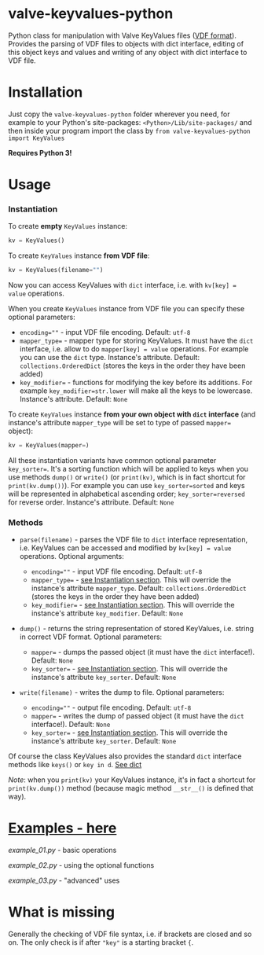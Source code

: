 # valve-keyvalues-python
Python class for manipulation with Valve KeyValues files ([VDF format](https://developer.valvesoftware.com/wiki/KeyValues)). Provides the parsing of VDF files to objects with dict interface, editing of this object keys and values and writing of any object with dict interface to VDF file.

# Installation
Just copy the `valve-keyvalues-python` folder wherever you need, for example to your Python's site-packages: `<Python>/Lib/site-packages/` and then inside your program import the class by `from valve-keyvalues-python import KeyValues`

**Requires Python 3!**

# Usage
### Instantiation

To create **empty** `KeyValues` instance:

```python
kv = KeyValues()
```

To create `KeyValues` instance **from VDF file**:

```python
kv = KeyValues(filename="")
```

Now you can access KeyValues with `dict` interface, i.e. with `kv[key] = value` operations.

When you create `KeyValues` instance from VDF file you can specify these optional parameters:

* `encoding=""` - input VDF file encoding. Default: `utf-8`
* `mapper_type=` - mapper type for storing KeyValues. It must have the `dict` interface, i.e. allow to do `mapper[key] = value` operations. For example you can use the `dict` type. Instance's attribute. Default: `collections.OrderedDict` (stores the keys in the order they have been added)
* `key_modifier=` - functions for modifying the key before its additions. For example `key_modifier=str.lower` will make all the keys to be lowercase. Instance's attribute. Default: `None`

To create `KeyValues` instance **from your own object with `dict` interface** (and instance's attribute `mapper_type` will be set to type of passed `mapper=` object):

```python
kv = KeyValues(mapper=)
```

All these instantiation variants have common optional parameter `key_sorter=`. It's a sorting function which will be applied to keys when you use methods `dump()` or `write()` (or `print(kv)`, which is in fact shortcut for `print(kv.dump())`). For example you can use `key_sorter=sorted` and keys will be represented in alphabetical ascending order; `key_sorter=reversed` for reverse order. Instance's attribute. Default: `None`

### Methods
* `parse(filename)` - parses the VDF file to `dict` interface representation, i.e. KeyValues can be accessed and modified by `kv[key] = value` operations. Optional arguments:
  * `encoding=""` - input VDF file encoding. Default: `utf-8`
  * `mapper_type=` - [see Instantiation section](README.md#instantiation). This will override the instance's attribute `mapper_type`. Default: `collections.OrderedDict` (stores the keys in the order they have been added)
  * `key_modifier=` - [see Instantiation section](README.md#instantiation). This will override the instance's attribute `key_modifier`. Default: `None`
 
* `dump()` - returns the string representation of stored KeyValues, i.e. string in correct VDF format. Optional parameters:
  * `mapper=` - dumps the passed object (it must have the `dict` interface!). Default: `None`
  * `key_sorter=` - [see Instantiation section](README.md#instantiation). This will override the instance's attribute `key_sorter`. Default: `None`

* `write(filename)` - writes the dump to file. Optional parameters:
  * `encoding=""` - output file encoding. Default: `utf-8`
  * `mapper=` - writes the dump of passed object (it must have the `dict` interface!). Default: `None`
  * `key_sorter=` - [see Instantiation section](README.md#instantiation). This will override the instance's attribute `key_sorter`. Default: `None`

Of course the class KeyValues also provides the standard `dict` interface methods like `keys()` or `key in d`. [See dict](https://docs.python.org/3.5/library/stdtypes.html#dict)

*Note*: when you `print(kv)` your KeyValues instance, it's in fact a shortcut for `print(kv.dump())` method (because magic method `__str__()` is defined that way).

# [Examples - here](examples/)

*example_01.py* - basic operations

*example_02.py* - using the optional functions

*example_03.py* - "advanced" uses

# What is missing

Generally the checking of VDF file syntax, i.e. if brackets are closed and so on. The only check is if after `"key"` is a starting bracket `{`.
